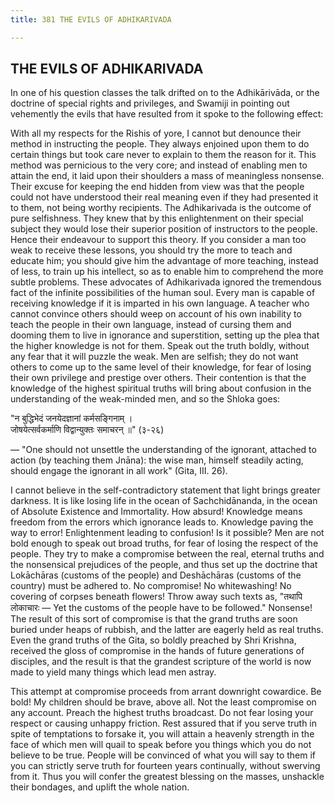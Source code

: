 ```yaml
---
title: 381 THE EVILS OF ADHIKARIVADA

---
```

  

## THE EVILS OF ADHIKARIVADA

In one of his question classes the talk drifted on to the Adhikārivāda,
or the doctrine of special rights and privileges, and Swamiji in
pointing out vehemently the evils that have resulted from it spoke to
the following effect:

With all my respects for the Rishis of yore, I cannot but denounce their
method in instructing the people. They always enjoined upon them to do
certain things but took care never to explain to them the reason for it.
This method was pernicious to the very core; and instead of enabling men
to attain the end, it laid upon their shoulders a mass of meaningless
nonsense. Their excuse for keeping the end hidden from view was that the
people could not have understood their real meaning even if they had
presented it to them, not being worthy recipients. The Adhikarivada is
the outcome of pure selfishness. They knew that by this enlightenment on
their special subject they would lose their superior position of
instructors to the people. Hence their endeavour to support this theory.
If you consider a man too weak to receive these lessons, you should try
the more to teach and educate him; you should give him the advantage of
more teaching, instead of less, to train up his intellect, so as to
enable him to comprehend the more subtle problems. These advocates of
Adhikarivada ignored the tremendous fact of the infinite possibilities
of the human soul. Every man is capable of receiving knowledge if it is
imparted in his own language. A teacher who cannot convince others
should weep on account of his own inability to teach the people in their
own language, instead of cursing them and dooming them to live in
ignorance and superstition, setting up the plea that the higher
knowledge is not for them. Speak out the truth boldly, without any fear
that it will puzzle the weak. Men are selfish; they do not want others
to come up to the same level of their knowledge, for fear of losing
their own privilege and prestige over others. Their contention is that
the knowledge of the highest spiritual truths will bring about confusion
in the understanding of the weak-minded men, and so the Shloka goes:

"न बुद्धिभेदं जनयेदज्ञानां कर्मसङ्गिनाम् ।  
        जोषयेत्सर्वकर्माणि विद्वान्युक्तः समाचरन् ॥" (३-२६)

— "One should not unsettle the understanding of the ignorant, attached
to action (by teaching them Jnāna): the wise man, himself steadily
acting, should engage the ignorant in all work" (Gita, III. 26).

I cannot believe in the self-contradictory statement that light brings
greater darkness. It is like losing life in the ocean of Sachchidānanda,
in the ocean of Absolute Existence and Immortality. How absurd!
Knowledge means freedom from the errors which ignorance leads to.
Knowledge paving the way to error! Enlightenment leading to confusion!
Is it possible? Men are not bold enough to speak out broad truths, for
fear of losing the respect of the people. They try to make a compromise
between the real, eternal truths and the nonsensical prejudices of the
people, and thus set up the doctrine that Lokāchāras (customs of the
people) and Deshāchāras (customs of the country) must be adhered to. No
compromise! No whitewashing! No covering of corpses beneath flowers!
Throw away such texts as, "तथापि लोकाचारः — Yet the customs of the
people have to be followed." Nonsense! The result of this sort of
compromise is that the grand truths are soon buried under heaps of
rubbish, and the latter are eagerly held as real truths. Even the grand
truths of the Gita, so boldly preached by Shri Krishna, received the
gloss of compromise in the hands of future generations of disciples, and
the result is that the grandest scripture of the world is now made to
yield many things which lead men astray.

This attempt at compromise proceeds from arrant downright cowardice. Be
bold! My children should be brave, above all. Not the least compromise
on any account. Preach the highest truths broadcast. Do not fear losing
your respect or causing unhappy friction. Rest assured that if you serve
truth in spite of temptations to forsake it, you will attain a heavenly
strength in the face of which men will quail to speak before you things
which you do not believe to be true. People will be convinced of what
you will say to them if you can strictly serve truth for fourteen years
continually, without swerving from it. Thus you will confer the greatest
blessing on the masses, unshackle their bondages, and uplift the whole
nation.